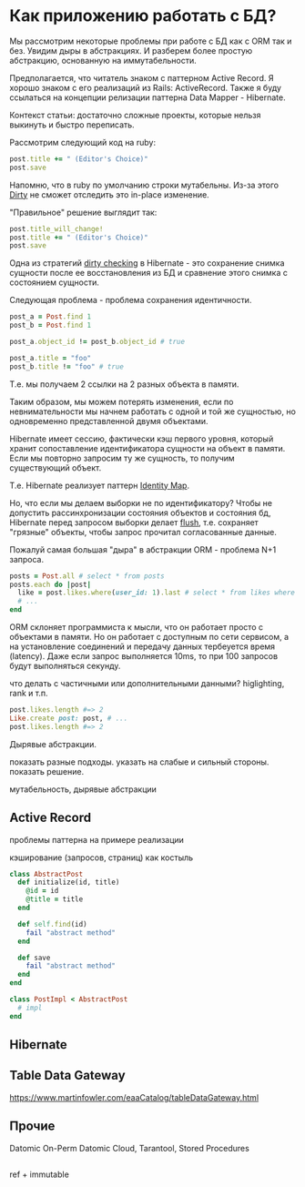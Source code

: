 # Как приложению работать с БД?

Мы рассмотрим некоторые проблемы при работе с БД
как с ORM так и без.
Увидим дыры в абстракциях.
И разберем более простую абстракцию, основанную на иммутабельности.

Предполагается, что читатель знаком с паттерном Active Record.
Я хорошо знаком с его реализаций из Rails: ActiveRecord.
Также я буду ссылаться на концепции релизации паттерна Data Mapper - Hibernate.

Контекст статьи: достаточно сложные проекты, которые нельзя выкинуть и быстро переписать.

Рассмотрим следующий код на ruby:

```ruby
post.title += " (Editor's Choice)"
post.save
```
Напомню, что в ruby по умолчанию строки мутабельны.
Из-за этого [Dirty](https://api.rubyonrails.org/classes/ActiveModel/Dirty.html)
не сможет отследить это in-place изменение.

"Правильное" решение выглядит так:

```ruby
post.title_will_change!
post.title += " (Editor's Choice)"
post.save
```

Одна из стратегий
[dirty checking](https://vladmihalcea.com/the-anatomy-of-hibernate-dirty-checking/)
в Hibernate - это сохранение снимка сущности после ее восстановления из БД
и сравнение этого снимка с состоянием сущности.



Следующая проблема - проблема сохранения идентичности.

```ruby
post_a = Post.find 1
post_b = Post.find 1

post_a.object_id != post_b.object_id # true

post_a.title = "foo"
post_b.title != "foo" # true
```

Т.е. мы получаем 2 ссылки на 2 разных объекта в памяти.

Таким образом, мы можем потерять  изменения,
если по невнимательности мы начнем работать с одной и той же сущностью, но одновременно представленной двумя объектами.

Hibernate имеет сессию, фактически кэш первого уровня, который хранит сопоставление идентификатора сущности
на объект в памяти. Если мы повторно запросим ту же сущность, то получим существующий объект.

Т.е. Hibernate реализует паттерн [Identity Map](https://martinfowler.com/eaaCatalog/identityMap.html).

Но, что если мы делаем выборки не по идентификатору?
Чтобы не допустить рассинхронизации состояния объектов и состояния бд,
Hibernate перед запросом выборки делает
[flush](https://docs.jboss.org/hibernate/stable/core.old/reference/en/html/objectstate-flushing.html),
т.е. сохраняет "грязные" объекты, чтобы запрос прочитал согласованные данные.


Пожалуй самая большая "дыра" в абстракции ORM - проблема N+1 запроса.


```ruby
posts = Post.all # select * from posts
posts.each do |post|
  like = post.likes.where(user_id: 1).last # select * from likes where user_id = ?
  # ...
end
```

ORM склоняет программиста к мысли, что он работает просто с объектами в памяти.
Но он работает с доступным по сети сервисом, а на установление соединений и передачу данных
тербеуется время (latency). Даже если запрос выполняется 10ms, то при 100 запросов будут выполняться секунду.






что делать с частичными или дополнительными данными?
higlighting, rank и т.п.

```ruby
post.likes.length #=> 2
Like.create post: post, # ...
post.likes.length #=> 2
```



Дырявые абстракции.




показать разные подходы. указать на слабые и сильный стороны.
показать решение.

мутабельность, дырявые абстракции

## Active Record

проблемы паттерна на примере реализации

кэширование (запросов, страниц) как костыль


```ruby
class AbstractPost
  def initialize(id, title)
    @id = id
    @title = title
  end

  def self.find(id)
    fail "abstract method"
  end

  def save
    fail "abstract method"
  end
end

class PostImpl < AbstractPost
  # impl
end
```

## Hibernate






## Table Data Gateway

https://www.martinfowler.com/eaaCatalog/tableDataGateway.html

## Прочие

Datomic On-Perm
Datomic Cloud, Tarantool, Stored Procedures


##

ref + immutable

